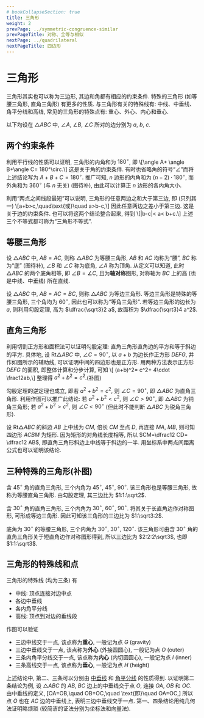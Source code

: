 ```yaml
---
# bookCollapseSection: true
title: 三角形
weight: 2
prevPage: ../symmetric-congruence-similar
prevPageTitle: 对称、全等与相似
nextPage: ../quadrilateral
nextPageTitle: 四边形
---
```


# 三角形

三角形其实也可以称为三边形, 其边和角都有相应的约束条件. 特殊的三角形 (如等腰三角形, 直角三角形) 有更多的性质. 与三角形有关的特殊线有: 中线、中垂线、角平分线和高线, 常见的三角形的特殊点有: 重心、外心、内心和垂心.

以下均设在 $\triangle ABC$ 中, $\angle A$, $\angle B$, $\angle C$ 所对的边分别为 $a$, $b$, $c$.

## 两个约束条件

利用平行线的性质可以证明, 三角形的内角和为 $180^\circ$, 即
\\[\angle A+ \angle B+\angle C= 180^\circ.\\]
这是关于角的约束条件. 有时也省略角的符号“$\angle$”而将上述结论写为 $A+B+C=180^\circ$. 推广可知, $n$ 边形的内角和为 $(n-2)\cdot 180^\circ$, 而外角和为 $360^\circ$ (与 $n$ 无关) (图待补), 由此可以计算正 $n$ 边形的各内角大小.

利用“两点之间线段最短”可以说明, 三角形的任意两边之和大于第三边, 即 (只列其一)
\\[a+b>c,\quad\text{或}\quad a>b-c,\\]
因此任意两边之差小于第三边. 这是关于边的约束条件. 也可以将这两个结论整合起来, 得到
\\[|b-c|< a< b+c.\\]
上述三个不等式都可称为“三角形不等式”.

## 等腰三角形

设 $\triangle ABC$ 中, $AB= AC$, 则称 $\triangle ABC$ 为等腰三角形, $AB$ 和 $AC$ 均称为“腰”, $BC$ 称为“底” (图待补), $\angle B$ 和 $\angle C$ 称为底角, $\angle A$ 称为顶角. 从定义可以知道, 此时 $\triangle ABC$ 的两个底角相等, 即 $\angle B= \angle C$, 且为**轴对称**图形, 对称轴为 $BC$ 上的高 (也是中线、中垂线) 所在直线.

设 $\triangle ABC$ 中, $AB= AC= BC$, 则称 $\triangle ABC$ 为等边三角形. 等边三角形是特殊的等腰三角形, 三个角均为 $60^\circ$, 因此也可以称为“等角三角形”. 若等边三角形的边长为 $a$, 则利用勾股定理, 高为 $\dfrac{\sqrt3}2 a$, 故面积为 $\dfrac{\sqrt3}4 a^2$.

## 直角三角形

利用切割正方形和面积法可以证明勾股定理: 直角三角形直角边的平方和等于斜边的平方. 具体地, 设 $\mathrm{Rt}\triangle ABC$ 中, $\angle C=90^\circ$, 以 $a+b$ 为边长作正方形 $DEFG$, 并作如图所示的辅助线, 可以证明中间的四边形也是正方形. 用两种方法表示正方形 $DEFG$ 的面积, 即整体计算和分步计算, 可知 \\[
    (a+b)^2= c^2+ 4\cdot \frac12ab,\\]
整理得 $a^2+b^2=c^2$.(补图)

勾股定理的逆定理也成立, 即若 $a^2+b^2= c^2$, 则 $\angle C=90^\circ$, 即 $\triangle ABC$ 为直角三角形. 利用作图可以推广此结论: 若 $a^2+b^2< c^2$, 则 $\angle C> 90^\circ$, 即 $\triangle ABC$ 为钝角三角形; 若 $a^2+b^2> c^2$, 则 $\angle C< 90^\circ$ (但此时不能判断 $\triangle ABC$ 为锐角三角形).

设 $\mathrm{Rt}\triangle ABC$ 的斜边 $AB$ 上中线为 $CM$, 倍长 $CM$ 至点 $D$, 再连接 $MA$, $MB$, 则可知四边形 $ACBM$ 为矩形. 因为矩形的对角线长度相等, 所以 $CM=\dfrac12 CD= \dfrac12 AB$, 即直角三角形斜边上中线等于斜边的一半. 用坐标系中两点间距离公式也可以证明该结论.

## 三种特殊的三角形(补图)

含 $45^\circ$ 角的直角三角形, 三个内角为 $45^\circ$, $45^\circ$, $90^\circ$. 该三角形也是等腰三角形, 故称为等腰直角三角形. 由勾股定理, 其三边比为 $1:1:\sqrt2$.

含 $30^\circ$ 角的直角三角形, 三个内角为 $30^\circ$, $60^\circ$, $90^\circ$. 将其关于长直角边作对称图形, 可形成等边三角形. 因此可知该三角形的三边比为 $1:\sqrt3:2$.

底角为 $30^\circ$ 的等腰三角形, 三个内角为 $30^\circ$, $30^\circ$, $120^\circ$. 该三角形可由含 $30^\circ$ 角的直角三角形关于短直角边作对称图形得到, 所以三边比为 $2:2:2\sqrt3$, 也即 $1:1:\sqrt3$.

## 三角形的特殊线和点

三角形的特殊线 (均为三条) 有

- 中线: 顶点连接对边中点
- 各边中垂线
- 各内角平分线
- 高线: 顶点到对边的垂线段

作图可以验证

- 三边中线交于一点, 该点称为**重心**, 一般记为点 $G$ (gravity)
- 三边中垂线交于一点, 该点称为**外心** (外接圆圆心), 一般记为点 $O$ (outer)
- 三条内角平分线交于一点, 该点称为**内心** (内切圆圆心), 一般记为点 $I$ (inner)
- 三条高线交于一点, 该点称为**垂心**, 一般记为点 $H$ (height)

上述结论中, 第二、三条可以分别由 [中垂线](../#中垂线) 和 [角平分线](../#角平分线) 的性质得到. 以证明第二条结论为例, 设 $\triangle ABC$ 的 $AB$, $BC$ 边上的中垂线交于点 $O$, 连接 $OA$, $OB$ 和 $OC$. 由中垂线的定义,
\[OA=OB,\quad OB=OC,\quad \text{即}\quad OA=OC,\]
所以点 $O$ 也在 $AC$ 边的中垂线上, 表明三边中垂线交于一点. 第一、四条结论用纯几何法证明略烦琐 (较简洁的证法分别为坐标法和向量法).
